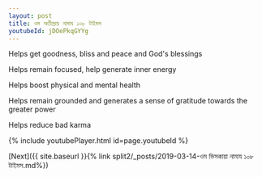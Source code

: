 ```yaml
---
layout: post
title: ওম অতীন্দ্রায় নামায ১০৮ টাইমস
youtubeId: jDOePkqGYYg
---
```

 
 
Helps get goodness, bliss and peace and God's blessings
 
Helps remain focused, help generate inner energy 
 
Helps boost physical and mental health 
 
Helps remain grounded and generates a sense of gratitude towards the greater power 
 
Helps reduce bad karma
 
 
 
 


{% include youtubePlayer.html id=page.youtubeId %}
 
[Next]({{ site.baseurl }}{% link  split2/_posts/2019-03-14-ওম ভিসকায়া নামায ১০৮ টাইমস.md%})
 
